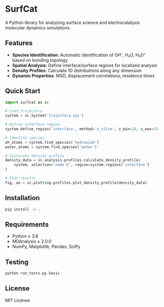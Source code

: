 # SurfCat

A Python library for analyzing surface science and electrocatalysis molecular dynamics simulations.

## Features

- **Species Identification**: Automatic identification of OH⁻, H₂O, H₃O⁺ based on bonding topology
- **Spatial Analysis**: Define interface/surface regions for localized analysis  
- **Density Profiles**: Calculate 1D distributions along any dimension
- **Dynamic Properties**: MSD, displacement correlations, residence times

## Quick Start

```python
import surfcat as sc

# Load trajectory
system = sc.System('trajectory.xyz')

# Define interface region
system.define_region('interface', method='z_slice', z_min=10, z_max=15)

# Identify species
oh_atoms = system.find_species('hydroxide')
water_atoms = system.find_species('water')

# Calculate density profile
density_data = sc.analysis.profiles.calculate_density_profile(
    system, selection='name O', region=system.regions['interface']
)

# Plot results
fig, ax = sc.plotting.profiles.plot_density_profile(density_data)
```

## Installation

```bash
pip install -e .
```

## Requirements

- Python ≥ 3.8
- MDAnalysis ≥ 2.0.0
- NumPy, Matplotlib, Pandas, SciPy

## Testing

```bash
python run_tests.py basic
```

## License

MIT License
